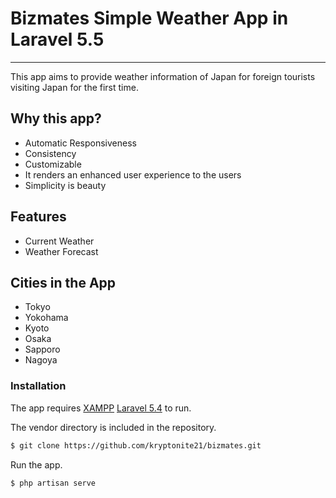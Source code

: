 # Bizmates Simple Weather App in Laravel 5.5
_________________

This app aims to provide weather information of Japan for foreign tourists visiting Japan for the first time.

## Why this app?
  - Automatic Responsiveness
  - Consistency
  - Customizable
  - It renders an enhanced user experience to the users
  - Simplicity is beauty
  
## Features

  - Current Weather
  - Weather Forecast 

## Cities in the App
  - Tokyo
  - Yokohama
  - Kyoto
  - Osaka
  - Sapporo
  - Nagoya

### Installation

The app requires [XAMPP](https://www.apachefriends.org/download.html) [Laravel 5.4](https://laravel.com/docs/5.5/installation) to run.

The vendor directory is included in the repository.

```sh
$ git clone https://github.com/kryptonite21/bizmates.git
```

Run the app.

```sh
$ php artisan serve
```